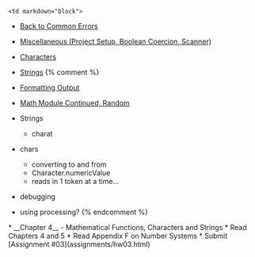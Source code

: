	<td markdown="block">

* [Back to Common Errors](slides/05/errors.html)
* [Miscellaneous (Project Setup, Boolean Coercion, Scanner)](slides/05/misc.html)
* [Characters](slides/05/characters.html)
* [Strings](slides/05/strings.html)
{% comment %}

* [Formatting Output](slides/05/printf.html) 
* [Math Module Continued, Random](slides/05/math.html)
* Strings
	* charat
* chars
	* converting to and from
	* Character.numericValue
	* reads in 1 token at a time...
* debugging
* using processing?
{% endcomment %}
</td>
	<td markdown="block">
* __Chapter 4__ - Mathematical Functions, Characters and Strings
</td>
	<td markdown="block">
* Read Chapters 4 and 5
* Read Appendix F on Number Systems
* Submit [Assignment #03](assignments/hw03.html)
</td>
